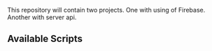 This repository will contain two projects. One with using of Firebase. Another with server api.

## Available Scripts
